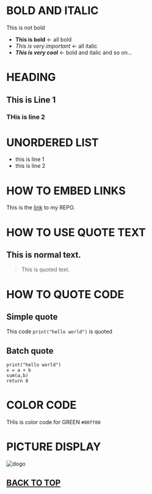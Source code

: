 <a name = "myTop"> </a>
# BOLD AND ITALIC
This is not bold
- **This is bold** <- all bold
- *This is very important* <- all italic
- ***This is very cool*** <- bold and italic
and so on...


# HEADING 
## This is Line 1
### THis is line 2

# UNORDERED LIST
- this is line 1
- this is line 2
  

# HOW TO EMBED LINKS
This is the [link](https://github.com/bhargavdas99?tab=repositories) to my REPO.


# HOW TO USE QUOTE TEXT
 ## This is normal text.
 > This is quoted text.


# HOW TO QUOTE CODE
## Simple quote
  This code `print("hello world")` is quoted
## Batch quote
  ```
  print("hello world")
  x = a + b
  sum(a,b)
  return 0
  ```

# COLOR CODE
THis is color code for GREEN `#00ff00`


# PICTURE DISPLAY
<picture>
<img src="https://www.pawlovetreats.com/cdn/shop/articles/pembroke-welsh-corgi-puppy_600x.jpg?v=1628638716" alt="dogo" />
</picture>

## [BACK TO TOP](#myTop)







